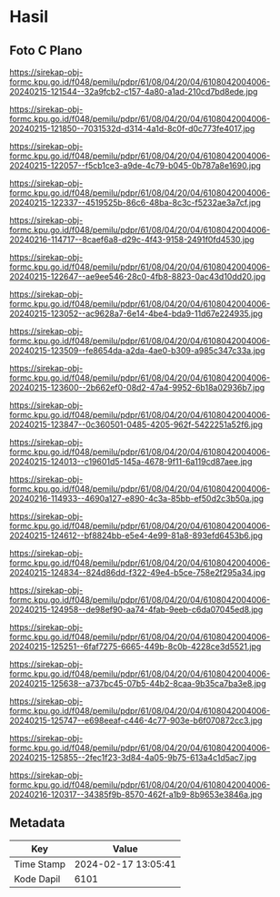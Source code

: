 # Hasil

## Foto C Plano

https://sirekap-obj-formc.kpu.go.id/f048/pemilu/pdpr/61/08/04/20/04/6108042004006-20240215-121544--32a9fcb2-c157-4a80-a1ad-210cd7bd8ede.jpg

https://sirekap-obj-formc.kpu.go.id/f048/pemilu/pdpr/61/08/04/20/04/6108042004006-20240215-121850--7031532d-d314-4a1d-8c0f-d0c773fe4017.jpg

https://sirekap-obj-formc.kpu.go.id/f048/pemilu/pdpr/61/08/04/20/04/6108042004006-20240215-122057--f5cb1ce3-a9de-4c79-b045-0b787a8e1690.jpg

https://sirekap-obj-formc.kpu.go.id/f048/pemilu/pdpr/61/08/04/20/04/6108042004006-20240215-122337--4519525b-86c6-48ba-8c3c-f5232ae3a7cf.jpg

https://sirekap-obj-formc.kpu.go.id/f048/pemilu/pdpr/61/08/04/20/04/6108042004006-20240216-114717--8caef6a8-d29c-4f43-9158-2491f0fd4530.jpg

https://sirekap-obj-formc.kpu.go.id/f048/pemilu/pdpr/61/08/04/20/04/6108042004006-20240215-122647--ae9ee546-28c0-4fb8-8823-0ac43d10dd20.jpg

https://sirekap-obj-formc.kpu.go.id/f048/pemilu/pdpr/61/08/04/20/04/6108042004006-20240215-123052--ac9628a7-6e14-4be4-bda9-11d67e224935.jpg

https://sirekap-obj-formc.kpu.go.id/f048/pemilu/pdpr/61/08/04/20/04/6108042004006-20240215-123509--fe8654da-a2da-4ae0-b309-a985c347c33a.jpg

https://sirekap-obj-formc.kpu.go.id/f048/pemilu/pdpr/61/08/04/20/04/6108042004006-20240215-123600--2b662ef0-08d2-47a4-9952-6b18a02936b7.jpg

https://sirekap-obj-formc.kpu.go.id/f048/pemilu/pdpr/61/08/04/20/04/6108042004006-20240215-123847--0c360501-0485-4205-962f-5422251a52f6.jpg

https://sirekap-obj-formc.kpu.go.id/f048/pemilu/pdpr/61/08/04/20/04/6108042004006-20240215-124013--c19601d5-145a-4678-9f11-6a119cd87aee.jpg

https://sirekap-obj-formc.kpu.go.id/f048/pemilu/pdpr/61/08/04/20/04/6108042004006-20240216-114933--4690a127-e890-4c3a-85bb-ef50d2c3b50a.jpg

https://sirekap-obj-formc.kpu.go.id/f048/pemilu/pdpr/61/08/04/20/04/6108042004006-20240215-124612--bf8824bb-e5e4-4e99-81a8-893efd6453b6.jpg

https://sirekap-obj-formc.kpu.go.id/f048/pemilu/pdpr/61/08/04/20/04/6108042004006-20240215-124834--824d86dd-f322-49e4-b5ce-758e2f295a34.jpg

https://sirekap-obj-formc.kpu.go.id/f048/pemilu/pdpr/61/08/04/20/04/6108042004006-20240215-124958--de98ef90-aa74-4fab-9eeb-c6da07045ed8.jpg

https://sirekap-obj-formc.kpu.go.id/f048/pemilu/pdpr/61/08/04/20/04/6108042004006-20240215-125251--6faf7275-6665-449b-8c0b-4228ce3d5521.jpg

https://sirekap-obj-formc.kpu.go.id/f048/pemilu/pdpr/61/08/04/20/04/6108042004006-20240215-125638--a737bc45-07b5-44b2-8caa-9b35ca7ba3e8.jpg

https://sirekap-obj-formc.kpu.go.id/f048/pemilu/pdpr/61/08/04/20/04/6108042004006-20240215-125747--e698eeaf-c446-4c77-903e-b6f070872cc3.jpg

https://sirekap-obj-formc.kpu.go.id/f048/pemilu/pdpr/61/08/04/20/04/6108042004006-20240215-125855--2fec1f23-3d84-4a05-9b75-613a4c1d5ac7.jpg

https://sirekap-obj-formc.kpu.go.id/f048/pemilu/pdpr/61/08/04/20/04/6108042004006-20240216-120317--34385f9b-8570-462f-a1b9-8b9653e3846a.jpg


## Metadata

| Key        | Value               |
| ---------- | ------------------- |
| Time Stamp | 2024-02-17 13:05:41 |
| Kode Dapil | 6101                |



